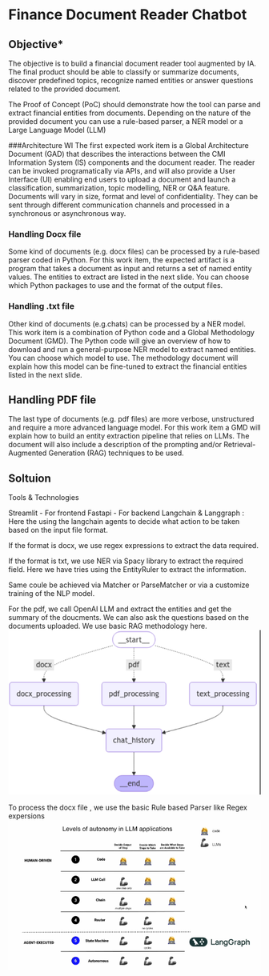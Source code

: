 # **Finance Document Reader Chatbot** 

## **Objective***
The objective is to build a financial document reader tool
augmented by IA. The final product should be able to
classify or summarize documents, discover predefined topics, recognize named
entities or answer questions related to the provided document.

The Proof of Concept (PoC) should demonstrate how the tool can parse and extract financial entities from documents.
Depending on the nature of the provided document you can use a rule-based parser, a
NER model or a Large Language Model (LLM)

###Architecture WI
The first expected work item is a Global Architecture Document (GAD) that describes the interactions
between the CMI Information System (IS) components and the document reader. The reader can be invoked
programatically via APIs, and will also provide a User Interface (UI) enabling end users to upload a document and launch a
classification, summarization, topic modelling, NER or Q&A feature. Documents will vary in size, format and level of
confidentiality. They can be sent through different communication channels and processed in a synchronous or
asynchronous way.

### Handling Docx file
 Some kind of documents (e.g. docx files) can be processed by a rule-based parser coded in Python. For this
work item, the expected artifact is a program that takes a document as input and returns a set of named entity values. The
entities to extract are listed in the next slide. You can choose which Python packages to use and the format of the output
files.


### Handling .txt file
Other kind of documents (e.g.chats) can be processed by a NER model. This work item is a combination of
Python code and a Global Methodology Document (GMD). The Python code will give an overview of how to download and
run a general-purpose NER model to extract named entities. You can choose which model to use. The methodology
document will explain how this model can be fine-tuned to extract the financial entities listed in the next slide.


## Handling PDF file 
The last type of documents (e.g. pdf files) are more verbose, unstructured and require a more
advanced language model. For this work item a GMD will explain how to build an entity extraction pipeline that relies on
LLMs. The document will also include a description of the prompting and/or Retrieval-Augmented Generation (RAG)
techniques to be used.

## Soltuion 

Tools & Technologies 

Streamlit - For frontend 
Fastapi - For backend
Langchain & Langgraph : Here the using the langchain agents to decide what action to be taken based on the input file format.

If the format is docx, we use regex expressions to extract the data required.

If the format is txt, we use NER via Spacy library to extract the required field. 
Here we have tries using the EntityRuler to extract the information. 

Same coule be achieved via Matcher or ParseMatcher or via a customize training of the NLP model. 

For the pdf, we call OpenAI LLM and extract the entities and get the summary of the doucments. 
We can also ask the questions based on the documents uploaded. 
We use basic RAG methodology here. 
![alt text](image-1.png)
 
To process the docx file , we use the basic Rule based Parser like Regex expersions
![alt text](image.png)
